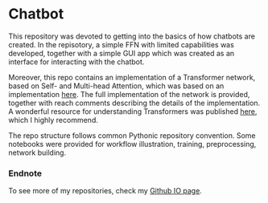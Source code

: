 # Chatbot

This repository was devoted to getting into the basics of how chatbots are created. In the repisotory, a simple FFN with limited capabilities was developed, together with a simple GUI app which was created as an interface for interacting with the chatbot.

Moreover, this repo contains an implementation of a Transformer network, based on Self- and Multi-head Attention, which was based on an implementation [here](https://blog.tensorflow.org/2019/05/transformer-chatbot-tutorial-with-tensorflow-2.html). The full implementation of the network is provided, together with reach comments describing the details of the implementation. A wonderful resource for understanding Transformers was published [here](http://jalammar.github.io/illustrated-transformer/), which I highly recommend.

The repo structure follows common Pythonic repository convention. Some notebooks were provided for workflow illustration, training, preprocessing, network building.

### Endnote
To see more of my repositories, check my [Github IO page](https://wprazuch.github.io/).
